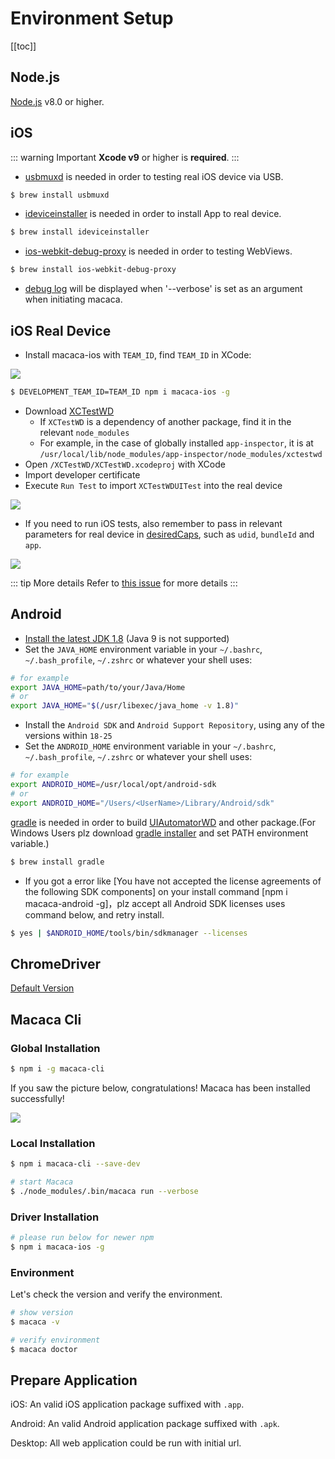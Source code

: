 # Environment Setup

[[toc]]

## Node.js

[Node.js](https://nodejs.org/) v8.0 or higher.

## iOS

::: warning Important
**Xcode v9** or higher is **required**.
:::

- [usbmuxd](//github.com/libimobiledevice/usbmuxd) is needed in order to testing real iOS device via USB.

```bash
$ brew install usbmuxd
```

- [ideviceinstaller](//github.com/libimobiledevice/ideviceinstaller) is needed in order to install App to real device.

```bash
$ brew install ideviceinstaller
```

- [ios-webkit-debug-proxy](//github.com/google/ios-webkit-debug-proxy) is needed in order to testing WebViews.

```bash
$ brew install ios-webkit-debug-proxy
```

- [debug log](//github.com/macacajs/XCTestWD/blob/master/README.md#43-debug-info) will be displayed when '--verbose' is set as an argument when initiating macaca.

## iOS Real Device

* Install macaca-ios with `TEAM_ID`, find `TEAM_ID` in XCode:

![](https:////wx1.sinaimg.cn/large/6d308bd9gy1fg7cnt9hf6j20t70h7782.jpg)

```bash
$ DEVELOPMENT_TEAM_ID=TEAM_ID npm i macaca-ios -g
```

* Download [XCTestWD](https://github.com/macacajs/XCTestWD)
  * If `XCTestWD` is a dependency of another package, find it in the relevant `node_modules`
  * For example, in the case of globally installed `app-inspector`, it is at `/usr/local/lib/node_modules/app-inspector/node_modules/xctestwd`
* Open `/XCTestWD/XCTestWD.xcodeproj` with XCode
* Import developer certificate
* Execute `Run Test` to import `XCTestWDUITest` into the real device

![](https://wx3.sinaimg.cn/large/88fe9010ly1g1cro3j4ugj20ya0jc78m.jpg)

* If you need to run iOS tests, also remember to pass in relevant parameters for real device in [desiredCaps](https://macacajs.github.io/guide/helpful-settings.html#desired-capabilities), such as `udid`, `bundleId` and `app`.

![](https://wx1.sinaimg.cn/large/88fe9010ly1g1cro765ovj20va0mgtc3.jpg)

::: tip More details
Refer to [this issue](https://github.com/alibaba/macaca/issues/654) for more details
:::

## Android

- [Install the latest JDK 1.8](http://www.oracle.com/technetwork/java/javase/downloads/jdk8-downloads-2133151.html) (Java 9 is not supported)
- Set the `JAVA_HOME` environment variable in your `~/.bashrc`, `~/.bash_profile`, `~/.zshrc` or whatever your shell uses:

```bash
# for example
export JAVA_HOME=path/to/your/Java/Home
# or
export JAVA_HOME="$(/usr/libexec/java_home -v 1.8)"
```

- Install the `Android SDK` and `Android Support Repository`, using any of the versions within `18-25`
- Set the `ANDROID_HOME` environment variable in your `~/.bashrc`, `~/.bash_profile`, `~/.zshrc` or whatever your shell uses:

```bash
# for example
export ANDROID_HOME=/usr/local/opt/android-sdk
# or
export ANDROID_HOME="/Users/<UserName>/Library/Android/sdk"
```

[gradle](https://gradle.org) is needed in order to build [UIAutomatorWD](//github.com/macacajs/UIAutomatorWD) and other package.(For Windows Users plz download [gradle installer](https://gradle.org/releases/) and set PATH environment variable.)

```bash
$ brew install gradle
```

* If you got a error like [You have not accepted the license agreements of the following SDK components] on your install command [npm i macaca-android -g]，plz accept all Android SDK licenses uses command below, and retry install.

```bash
$ yes | $ANDROID_HOME/tools/bin/sdkmanager --licenses
```

## ChromeDriver

[Default Version](//github.com/macacajs/macaca-chromedriver/blob/master/README.md#default-version)

## Macaca Cli

### Global Installation

```bash
$ npm i -g macaca-cli
```

If you saw the picture below, congratulations! Macaca has been installed successfully!

![](http://ww4.sinaimg.cn/large/6d308bd9gw1faie2w55hnj20rs0ov4fu.jpg)

### Local Installation

```bash
$ npm i macaca-cli --save-dev

# start Macaca
$ ./node_modules/.bin/macaca run --verbose
```

### Driver Installation

```bash
# please run below for newer npm
$ npm i macaca-ios -g
```

### Environment

Let's check the version and verify the environment.

```bash
# show version
$ macaca -v

# verify environment
$ macaca doctor
```

## Prepare Application

iOS: An valid iOS application package suffixed with `.app`.

Android: An valid Android application package suffixed with `.apk`.

Desktop: All web application could be run with initial url.
